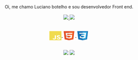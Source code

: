 
<div align="center">
Oi, me chamo Luciano botelho e sou desenvolvedor Front end.
</div>
<!-- Ta vindo fuxicar meu readme porque? kk -->
<br>
<div align="center">
  <a href="https://github.com/olucianobotelho">
  <img height="180em" src="https://github-readme-stats.vercel.app/api?username=olucianobotelho&show_icons=true&theme=dracula&include_all_commits=true&count_private=true"/>
  <img height="180em" src="https://github-readme-stats.vercel.app/api/top-langs/?username=olucianobotelho&layout=compact&langs_count=7&theme=dracula"/>
</div>
  
  <br>
<div align="center"  style="display: inline_block" ><br>
  <img align="center" alt="Luciano Está estudando Javascript" height="30" width="40" src="https://raw.githubusercontent.com/devicons/devicon/master/icons/javascript/javascript-plain.svg">
  
  <img align="center" alt="O luciano sabe html" height="30" width="40" src="https://raw.githubusercontent.com/devicons/devicon/master/icons/html5/html5-original.svg">
  <img align="center" alt="O luciano se recusa a dizer que sabe css toda vez que estuda css" height="30" width="40" src="https://raw.githubusercontent.com/devicons/devicon/master/icons/css3/css3-original.svg">
 
</div>
  
  <!-- Sai do meu readme por gentileza? -->
 <br>
<div align="center"> 
  
  <a href = "mailto:lucianopaiva.lpb@gmail.com"><img src="https://img.shields.io/badge/-Gmail-%23333?style=for-the-badge&logo=gmail&logoColor=white" target="_blank"></a>
  <a href="https://www.linkedin.com/in/lucianopaivabotelho/" target="_blank"><img src="https://img.shields.io/badge/-LinkedIn-%230077B5?style=for-the-badge&logo=linkedin&logoColor=white" target="_blank"></a> 
 
  
 
</div>
